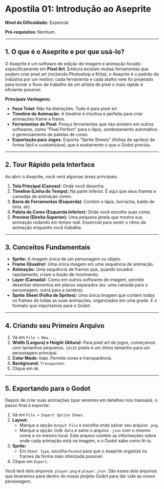 # Apostila 01: Introdução ao Aseprite

**Nível de Dificuldade:** Essencial

**Pré-requisitos:** Nenhum.

---

## 1. O que é o Aseprite e por que usá-lo?

O Aseprite é um software de edição de imagem e animação focado especificamente em **Pixel Art**. Embora existam muitas ferramentas que podem criar pixel art (incluindo Photoshop e Krita), o Aseprite é o padrão da indústria por um motivo: cada ferramenta e cada atalho nele foi projetado para tornar o fluxo de trabalho de um artista de pixel o mais rápido e eficiente possível.

**Principais Vantagens:**
-   **Foco Total:** Não há distrações. Tudo é para pixel art.
-   **Timeline de Animação:** A timeline é intuitiva e perfeita para criar animações frame a frame.
-   **Ferramentas de Pixel:** Possui ferramentas que não existem em outros softwares, como "Pixel Perfect" para o lápis, sombreamento automático e gerenciamento de paletas de cores.
-   **Exportação para Jogos:** Exporta "Sprite Sheets" (folhas de sprites) de forma fácil e customizável, que é exatamente o que o Godot precisa.

---

## 2. Tour Rápido pela Interface

Ao abrir o Aseprite, você verá algumas áreas principais:

1.  **Tela Principal (Canvas):** Onde você desenha.
2.  **Timeline (Linha do Tempo):** Na parte inferior. É aqui que seus frames e camadas de animação vivem.
3.  **Barra de Ferramentas (Esquerda):** Contém o lápis, borracha, balde de tinta, etc.
4.  **Paleta de Cores (Esquerda Inferior):** Onde você escolhe suas cores.
5.  **Preview (Direita Superior):** Uma pequena janela que mostra sua animação rodando em tempo real. Essencial para sentir o ritmo da animação enquanto você trabalha.

---

## 3. Conceitos Fundamentais

-   **Sprite:** A imagem única de um personagem ou objeto.
-   **Frame (Quadro):** Uma única imagem em uma sequência de animação.
-   **Animação:** Uma sequência de frames que, quando tocados rapidamente, criam a ilusão de movimento.
-   **Layer (Camada):** Como em outros softwares de imagem, permite desenhar elementos em planos separados (ex: uma camada para o personagem, outra para a sombra).
-   **Sprite Sheet (Folha de Sprites):** Uma única imagem que contém todos os frames de todas as suas animações, organizados em uma grade. É o formato que importamos para o Godot.

---

## 4. Criando seu Primeiro Arquivo

1.  Vá em `File > New...`.
2.  **Width (Largura) e Height (Altura):** Para pixel art de jogos, começamos com tamanhos pequenos. `32x32` pixels é um ótimo tamanho para um personagem principal.
3.  **Color Mode:** `RGBA`. Permite cores e transparência.
4.  **Background:** `Transparent`.
5.  Clique em `OK`.

---

## 5. Exportando para o Godot

Depois de criar suas animações (que veremos em detalhes nos manuais), o passo final é exportar.

1.  Vá em `File > Export Sprite Sheet`.
2.  **Layout:**
    -   Marque a opção `Output File` e escolha onde salvar seu arquivo `.png`.
    -   Marque a opção `JSON Data` e salve o arquivo `.json` com o mesmo nome e no mesmo local. Este arquivo contém as informações sobre onde cada animação está na imagem, e o Godot sabe como lê-lo.
3.  **Sprite:**
    -   Em `Sheet Type`, escolha `Packed` para que o Aseprite organize os frames da forma mais otimizada possível.
4.  Clique em `Export`.

Você terá dois arquivos: `player.png` e `player.json`. São esses dois arquivos que levaremos para dentro do nosso projeto Godot para dar vida ao nosso personagem.
